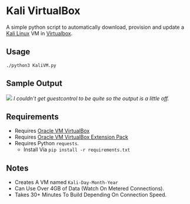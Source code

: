 # Kali VirtualBox

A simple python script to automatically download, provision and update a [Kali Linux](https://www.kali.org/) VM in [Virtualbox](https://www.virtualbox.org/).

## Usage
`./python3 KaliVM.py`

## Sample Output
![](https://jerrygamblin.com/wp-content/uploads/2019/07/Screen-Shot-2019-07-08-at-9.13.40-AM.png)
_I couldn't get guestcontrol to be quite so the output is a little off._

## Requirements
*   Requires [Oracle VM VirtualBox](https://www.virtualbox.org/)
*   Requires [Oracle VM VirtualBox Extension Pack](https://www.virtualbox.org/wiki/Downloads)
*   Requires Python `requests`.
    -   Install Via `pip install -r requirements.txt`

## Notes
*   Creates A VM named `Kali-Day-Month-Year`
*   Can Use Over 4GB of Data (Watch On Metered Connections).
*   Takes 30+ Minutes To Build Depending On Connection Speed.
